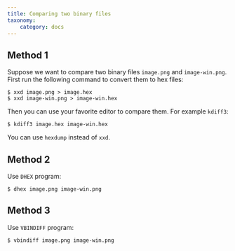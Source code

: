```yaml
---
title: Comparing two binary files
taxonomy:
    category: docs
---
```


## Method 1

Suppose we want to compare two binary files `image.png` and `image-win.png`. First run the following command to convert them to hex files:

```
$ xxd image.png > image.hex
$ xxd image-win.png > image-win.hex
``` 

Then you can use your favorite editor to compare them. For example `kdiff3`:

```
$ kdiff3 image.hex image-win.hex
```

You can use `hexdump` instead of `xxd`.

## Method 2

Use `DHEX` program:

```
$ dhex image.png image-win.png

```

## Method 3

Use `VBINDIFF` program:

```
$ vbindiff image.png image-win.png
```
